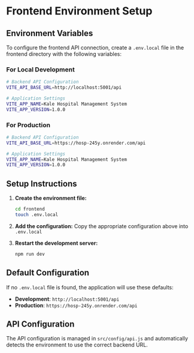 # Frontend Environment Setup

## Environment Variables

To configure the frontend API connection, create a `.env.local` file in the frontend directory with the following variables:

### For Local Development
```bash
# Backend API Configuration
VITE_API_BASE_URL=http://localhost:5001/api

# Application Settings
VITE_APP_NAME=Kale Hospital Management System
VITE_APP_VERSION=1.0.0
```

### For Production
```bash
# Backend API Configuration
VITE_API_BASE_URL=https://hosp-245y.onrender.com/api

# Application Settings
VITE_APP_NAME=Kale Hospital Management System
VITE_APP_VERSION=1.0.0
```

## Setup Instructions

1. **Create the environment file:**
   ```bash
   cd frontend
   touch .env.local
   ```

2. **Add the configuration:**
   Copy the appropriate configuration above into `.env.local`

3. **Restart the development server:**
   ```bash
   npm run dev
   ```

## Default Configuration

If no `.env.local` file is found, the application will use these defaults:
- **Development**: `http://localhost:5001/api`
- **Production**: `https://hosp-245y.onrender.com/api`

## API Configuration

The API configuration is managed in `src/config/api.js` and automatically detects the environment to use the correct backend URL.
